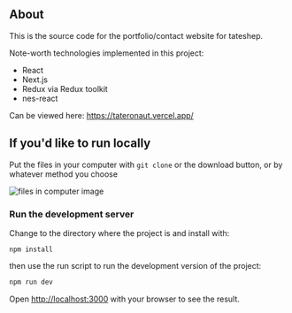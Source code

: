 ## About

This is the source code for the portfolio/contact website for tateshep.

Note-worth technologies implemented in this project:
- React
- Next.js
- Redux via Redux toolkit
- nes-react

Can be viewed here:
https://tateronaut.vercel.app/

## If you'd like to run locally

Put the files in your computer with `git clone` or the download button, or by whatever method you choose

![files in computer image](https://media2.giphy.com/media/xUPGcmvgjMIEhy6jZu/giphy.gif?cid=ecf05e4747d9b8db584932300e521cbee2990286bf2f8f4b&rid=giphy.gif)

### Run the development server

Change to the directory where the project is and install with:

```
npm install
```

then use the run script to run the development version of the project:

```bash
npm run dev

```

Open [http://localhost:3000](http://localhost:3000) with your browser to see the result.

